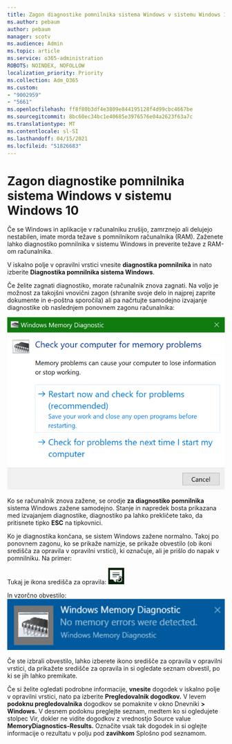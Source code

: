 ```yaml
---
title: Zagon diagnostike pomnilnika sistema Windows v sistemu Windows 10
ms.author: pebaum
author: pebaum
manager: scotv
ms.audience: Admin
ms.topic: article
ms.service: o365-administration
ROBOTS: NOINDEX, NOFOLLOW
localization_priority: Priority
ms.collection: Adm_O365
ms.custom:
- "9002959"
- "5661"
ms.openlocfilehash: ff8f80b3df4e3809e844195128f4d99cbc4667be
ms.sourcegitcommit: 8bc60ec34bc1e40685e3976576e04a2623f63a7c
ms.translationtype: MT
ms.contentlocale: sl-SI
ms.lasthandoff: 04/15/2021
ms.locfileid: "51826683"
---
```

# <a name="run-windows-memory-diagnostics-in-windows-10"></a>Zagon diagnostike pomnilnika sistema Windows v sistemu Windows 10

Če se Windows in aplikacije v računalniku zrušijo, zamrznejo ali delujejo nestabilen, imate morda težave s pomnilnikom računalnika (RAM). Zaženete lahko diagnostiko pomnilnika v sistemu Windows in preverite težave z RAM-om računalnika.

V iskalno polje v opravilni vrstici vnesite **diagnostika pomnilnika** in nato izberite **Diagnostika pomnilnika sistema Windows**. 

Če želite zagnati diagnostiko, morate računalnik znova zagnati. Na voljo je možnost za takojšni vnovični zagon (shranite svoje delo in najprej zaprite dokumente in e-poštna sporočila) ali pa načrtujte samodejno izvajanje diagnostike ob naslednjem ponovnem zagonu računalnika:

![Diagnostika pomnilnika sistema Windows](media/windows-memory-diagnostic.png)

Ko se računalnik znova zažene, se orodje **za diagnostiko pomnilnika** sistema Windows zažene samodejno. Stanje in napredek bosta prikazana med izvajanjem diagnostike, diagnostiko pa lahko prekličete tako, da pritisnete tipko **ESC** na tipkovnici.

Ko je diagnostika končana, se sistem Windows zažene normalno.
Takoj po ponovnem zagonu, ko se prikaže namizje, se prikaže obvestilo (ob ikoni središča za opravila v opravilni vrstici), ki označuje, ali je prišlo do napak v pomnilniku.  Na primer:

Tukaj je ikona središča za opravila: ![Ikona središča za opravila](media/action-center-icon.png) 

In vzorčno obvestilo: ![Ni napak v pomnilniku](media/no-memory-errors.png)

Če ste izbrali obvestilo,  lahko izberete ikono središče  za opravila v opravilni vrstici, da prikažete središče za opravila in si ogledate seznam obvestil, po ki se jih lahko premikate.

Če si želite ogledati podrobne informacije, **vnesite** dogodek v iskalno polje v opravilni vrstici, nato pa izberite **Pregledovalnik dogodkov.** V levem **podoknu pregledovalnika** dogodkov se pomaknite v okno Dnevniki **> Windows.** V desnem podoknu preglejte seznam, medtem  ko si ogledujete stolpec Vir, dokler ne vidite dogodkov z vrednostjo Source value **MemoryDiagnostics-Results.** Označite vsak tak dogodek in si oglejte informacije o rezultatu v polju pod **zavihkom** Splošno pod seznamom.
